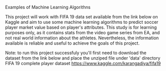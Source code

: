 Examples of Machine Learning Algorithns

 This project will work with FIFA 19 data set available from the link below on Kaggle and aim to use 
 some machine learning algorithms to predict soccer player market value based on player's attributes.
 This study is for learning purposes only, as it contains stats from the video game series from EA, 
 and not real world information about the athletes. Nevertheless, the information available is reliable 
 and useful to achieve the goals of this project.

 Note: to run this project successfuly you'll first need to download the dataset from the link below 
 and place the unziped file under 'data' directory
 FIFA 19 complete player dataset
 https://www.kaggle.com/karangadiya/fifa19
